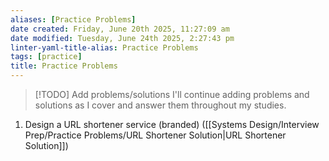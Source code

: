```yaml
---
aliases: [Practice Problems]
date created: Friday, June 20th 2025, 11:27:09 am
date modified: Tuesday, June 24th 2025, 2:27:43 pm
linter-yaml-title-alias: Practice Problems
tags: [practice]
title: Practice Problems
---
```


> [!TODO] Add problems/solutions
> I'll continue adding problems and solutions as I cover and answer them throughout my studies.

1. Design a URL shortener service (branded) ([[Systems Design/Interview Prep/Practice Problems/URL Shortener Solution|URL Shortener Solution]])
